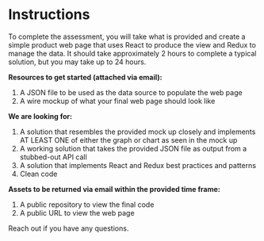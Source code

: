 # Instructions

To complete the assessment, you will take what is provided and create a simple product web page that uses React to produce the view and Redux to manage the data.  It should take approximately 2 hours to complete a typical solution, but you may take up to 24 hours.

**Resources to get started (attached via email):**

1. A JSON file to be used as the data source to populate the web page
2. A wire mockup of what your final web page should look like

**We are looking for:**

1. A solution that resembles the provided mock up closely and implements AT LEAST ONE of either the graph or chart as seen in the mock up
2. A working solution that takes the provided JSON file as output from a stubbed-out API call
3. A solution that implements React and Redux best practices and patterns
4. Clean code

**Assets to be returned via email within the provided time frame:**

1. A public repository to view the final code
2. A public URL to view the web page

Reach out if you have any questions.
